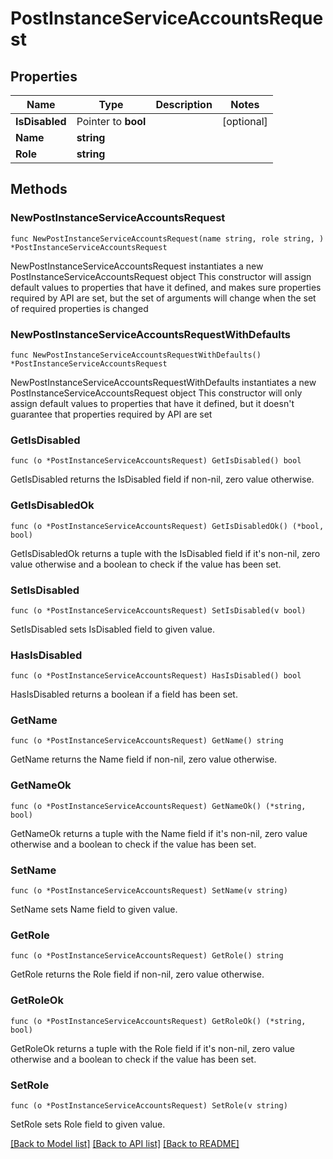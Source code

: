 # PostInstanceServiceAccountsRequest

## Properties

Name | Type | Description | Notes
------------ | ------------- | ------------- | -------------
**IsDisabled** | Pointer to **bool** |  | [optional] 
**Name** | **string** |  | 
**Role** | **string** |  | 

## Methods

### NewPostInstanceServiceAccountsRequest

`func NewPostInstanceServiceAccountsRequest(name string, role string, ) *PostInstanceServiceAccountsRequest`

NewPostInstanceServiceAccountsRequest instantiates a new PostInstanceServiceAccountsRequest object
This constructor will assign default values to properties that have it defined,
and makes sure properties required by API are set, but the set of arguments
will change when the set of required properties is changed

### NewPostInstanceServiceAccountsRequestWithDefaults

`func NewPostInstanceServiceAccountsRequestWithDefaults() *PostInstanceServiceAccountsRequest`

NewPostInstanceServiceAccountsRequestWithDefaults instantiates a new PostInstanceServiceAccountsRequest object
This constructor will only assign default values to properties that have it defined,
but it doesn't guarantee that properties required by API are set

### GetIsDisabled

`func (o *PostInstanceServiceAccountsRequest) GetIsDisabled() bool`

GetIsDisabled returns the IsDisabled field if non-nil, zero value otherwise.

### GetIsDisabledOk

`func (o *PostInstanceServiceAccountsRequest) GetIsDisabledOk() (*bool, bool)`

GetIsDisabledOk returns a tuple with the IsDisabled field if it's non-nil, zero value otherwise
and a boolean to check if the value has been set.

### SetIsDisabled

`func (o *PostInstanceServiceAccountsRequest) SetIsDisabled(v bool)`

SetIsDisabled sets IsDisabled field to given value.

### HasIsDisabled

`func (o *PostInstanceServiceAccountsRequest) HasIsDisabled() bool`

HasIsDisabled returns a boolean if a field has been set.

### GetName

`func (o *PostInstanceServiceAccountsRequest) GetName() string`

GetName returns the Name field if non-nil, zero value otherwise.

### GetNameOk

`func (o *PostInstanceServiceAccountsRequest) GetNameOk() (*string, bool)`

GetNameOk returns a tuple with the Name field if it's non-nil, zero value otherwise
and a boolean to check if the value has been set.

### SetName

`func (o *PostInstanceServiceAccountsRequest) SetName(v string)`

SetName sets Name field to given value.


### GetRole

`func (o *PostInstanceServiceAccountsRequest) GetRole() string`

GetRole returns the Role field if non-nil, zero value otherwise.

### GetRoleOk

`func (o *PostInstanceServiceAccountsRequest) GetRoleOk() (*string, bool)`

GetRoleOk returns a tuple with the Role field if it's non-nil, zero value otherwise
and a boolean to check if the value has been set.

### SetRole

`func (o *PostInstanceServiceAccountsRequest) SetRole(v string)`

SetRole sets Role field to given value.



[[Back to Model list]](../README.md#documentation-for-models) [[Back to API list]](../README.md#documentation-for-api-endpoints) [[Back to README]](../README.md)


